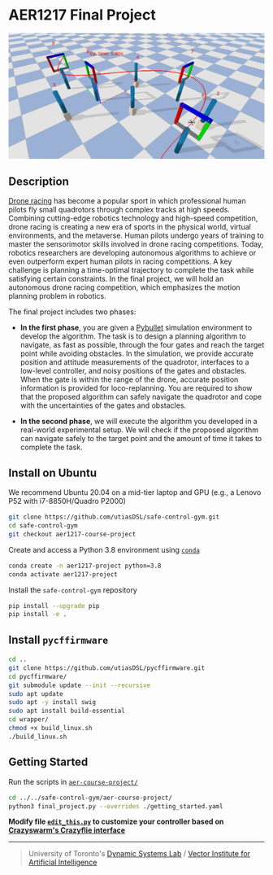 # AER1217 Final Project

<img src=".figure/overview.png" alt="" width="800">

## Description
[Drone racing](https://thedroneracingleague.com/) has become a popular sport in which professional human pilots fly small quadrotors through complex tracks at high speeds. Combining cutting-edge robotics technology and high-speed competition, drone racing is creating a new era of sports in the physical world, virtual environments, and the metaverse. Human pilots undergo years of training to master the sensorimotor skills involved in drone racing competitions. Today, robotics researchers are developing autonomous algorithms to achieve or even outperform expert human pilots in racing competitions. A key challenge is planning a time-optimal trajectory to complete the task while satisfying certain constraints. In the final project, we will hold an autonomous drone racing competition, which emphasizes the motion planning problem in robotics. 

The final project includes two phases:
- **In the first phase**, you are given a [Pybullet](https://pybullet.org/wordpress/) simulation environment to develop the algorithm. The task is to design a planning algorithm to navigate, as fast as possible, through the four gates and reach the target point while avoiding obstacles. In the simulation, we provide accurate position and attitude measurements of the quadrotor, interfaces to a low-level controller, and noisy positions of the gates and obstacles. When the gate is within the range of the drone, accurate position information is provided for loco-replanning. You are required to show that the proposed algorithm can safely navigate the quadrotor and cope with the uncertainties of the gates and obstacles. 

- **In the second phase**, we will execute the algorithm you developed in a real-world experimental setup. We will check if the proposed algorithm can navigate safely to the target point and the amount of time it takes to complete the task. 

## Install on Ubuntu

We recommend Ubuntu 20.04 on a mid-tier laptop and GPU (e.g., a Lenovo P52 with i7-8850H/Quadro P2000)

```bash
git clone https://github.com/utiasDSL/safe-control-gym.git
cd safe-control-gym
git checkout aer1217-course-project
```

Create and access a Python 3.8 environment using
[`conda`](https://docs.conda.io/projects/conda/en/latest/user-guide/install/index.html)

```bash
conda create -n aer1217-project python=3.8
conda activate aer1217-project
```

Install the `safe-control-gym` repository

```bash
pip install --upgrade pip
pip install -e .
```

## Install `pycffirmware`

```bash
cd ..
git clone https://github.com/utiasDSL/pycffirmware.git
cd pycffirmware/
git submodule update --init --recursive
sudo apt update
sudo apt -y install swig
sudo apt install build-essential
cd wrapper/
chmod +x build_linux.sh
./build_linux.sh
```

## Getting Started

Run the scripts in [`aer-course-project/`](https://github.com/utiasDSL/safe-control-gym/tree/aer1217-course-project/aer-course-project)

```bash
cd ../../safe-control-gym/aer-course-project/
python3 final_project.py --overrides ./getting_started.yaml
```

**Modify file [`edit_this.py`](https://github.com/utiasDSL/safe-control-gym/blob/beta-iros-competition/competition/edit_this.py) to customize your controller based on [Crazyswarm's Crazyflie interface](https://crazyswarm.readthedocs.io/en/latest/api.html#pycrazyswarm.crazyflie.Crazyflie)**

-----
> University of Toronto's [Dynamic Systems Lab](https://github.com/utiasDSL) / [Vector Institute for Artificial Intelligence](https://github.com/VectorInstitute)
